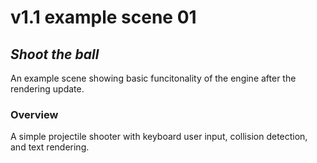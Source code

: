 # v1.1 example scene 01
## *Shoot the ball*
An example scene showing basic funcitonality of the engine after the rendering update.

### Overview
A simple projectile shooter with keyboard user input, collision detection, and text rendering.